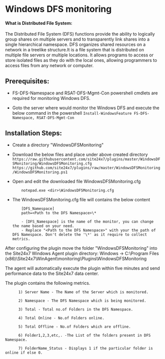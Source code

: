 # Windows DFS monitoring

#### What is Distributed File System:

The Distributed File System (DFS) functions provide the ability to logically group shares on multiple servers and to transparently link shares into a single hierarchical namespace. DFS organizes shared resources on a network in a treelike structure.It is a file system that is distributed on multiple file servers or multiple locations. It allows programs to access or store isolated files as they do with the local ones, allowing programmers to access files from any network or computer. 

## Prerequisites: 
   
- FS-DFS-Namespace and RSAT-DFS-Mgmt-Con powershell cmdlets are required for monitoring Windows DFS. 

- Goto the server where would monitor the Windows DFS and execute the below command in the powershell
          ```
          Install-WindowsFeature FS-DFS-Namespace, RSAT-DFS-Mgmt-Con
          ```

## Installation Steps:

- Create a directory "WindowsDFSMonitoring"

- Download the below files and place under above created directory
          ```
           https://raw.githubusercontent.com/site24x7/plugins/master/WindowsDFSMonitoring/WindowsDFSMonitoring.cfg
           https://github.com/site24x7/plugins/raw/master/WindowsDFSMonitoring/WindowsDFSMonitoring.ps1
          ```
        
- Open and edit the downloaded file WindowsDFSMonitoring.cfg

          notepad.exe <dir>\WindowsDFSMonitoring.cfg

- The WindowsDFSMonitoring.cfg file will contains the below content

          [DFS_Namespace]
          path=<Path to the DFS Namespace>\*

          - [DFS_Namespace] is the name of the monitor, you can change the name based on your need.
          - Replace "<Path to the DFS Namespace>" with your the path of DFS Namespace. Don't delete the '\*' as it require to collect metrics. 

After configuring the plugin move the folder "WindowsDFSMonitoring" into the Site24x7 Windows Agent plugin directory:
    Windows          ->   C:\Program Files (x86)\Site24x7\WinAgent\monitoring\Plugins\WindowsDFSMonitoring

The agent will automatically execute the plugin within five minutes and send performance data to the Site24x7 data center.

The plugin contains the following metrics.


          1) Server Name - The Name of the Server which is monitored.

          2) Namespace - The DFS Namespace which is being monitored.

          3) Total - Total no.of Folders in the DFS Namespace.

          4) Total Online - No.of Folders online.

          5) Total Offline - No.of Folders which are offline.

          6) Folder1,2,3,etc,. -The List of the folders present in DFS Namespace.

          7) FolderName_Status - Displays 1 if the particular folder is online if else 0.
